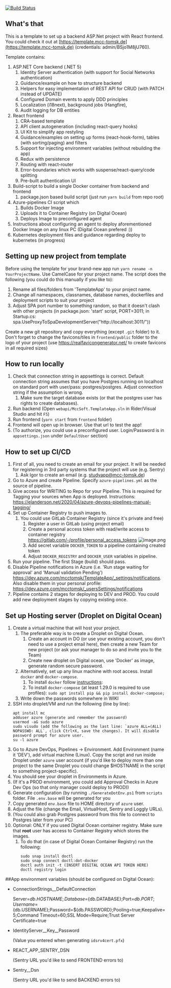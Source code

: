 [![Build Status](https://dev.azure.com/mcctomsk/Common/_apis/build/status/mcctomsk.backend-frontend-template?branchName=master)](https://dev.azure.com/mcctomsk/Common/_build/latest?definitionId=6&branchName=master)

## What's that

This is a template to set up a backend ASP.Net project with React frontend. You could check it out at [https://template.mcc-tomsk.de](https://template.mcc-tomsk.de) (credentials: admin/BSjo1M8jU760).

Template contains:
1. ASP.NET Core backend (.NET 5)
   1. Identity Server authentication (with support for Social Networks authentication)
   2. Guidance/example on how to structure backend
   3. Helpers for easy implementation of REST API for CRUD (with PATCH instead of UPDATE)
   4. Configured Domain events to apply DDD principles
   5. Localization (i18next), background jobs (Hangfire), 
   6. Audit logging for DB entities
1. React frontend
   1. CRA-based template
   1. API client autogeneration (including react-query hooks)
   1. UI Kit to simplify app restyling
   1. Guidance/examples on setting up forms (react-hook-form), tables (with sorting/paging) and filters
   1. Support for injecting environment variables (without rebuilding the app)
   1. Redux with persistence
   1. Routing with react-router   
   1. Error-boundaries which works with suspense/react-query/code splitting
   1. Pre-built authentication UI
1. Build-script to build a single Docker container from backend and frontend
   1. package.json based build script (just run `yarn build` from repo root)
1. Azure-pipelines CI script which
   1. Builds Docker Image
   1. Uploads it to Container Registry (on Digital Ocean)
   1. Deploys Image to preconfigured agent
1. Instructions about configuring an agent to deploy aforementioned Docker Image on any linux PC (Digital Ocean prefered :))
1. Kubernetes deployment files and guidance regarding deploy to kubernetes (in progress) 

## Setting up new project from template
Before using the template for your brand-new app run `yarn rename -n YourProjectName`. Use CamelCase for your project name.
The script does the following (you could do this manually if you like to):
1. Rename all files/folders from 'TemplateApp' to your project name.
1. Change all namespaces, classnames, database names, dockerfiles and deployment scripts to suit your project
1. Adjust SPA port number to something random, so that it doesn't clash with other projects (in package.json: 'start' script, PORT=3011; in Startup.cs: spa.UseProxyToSpaDevelopmentServer("http://localhost:3011/"))

Create a new git repository and copy everything (except `.git` folder) to it.
Don't forget to change the favicons/tiles in `frontend/public` folder to the logo of your project (use https://realfavicongenerator.net/ to create favicons in all required sizes)
## How to run locally
1. Check that connection string in appsettings is correct. Default connection string assumes that you have Postgres running on localhost on standard port with user/pass: postgres/postgres. Adjust connection string if the assumption is wrong.
    1. Make sure the target database exists (or that the postgres user has rights to create databases).
1. Run backend (Open `webapi/MccSoft.TemplateApp.sln` in Rider/Visual Studio and hit `F5`)
1. Run frontend (`yarn start` from `frontend` folder)
1. Frontend will open up in browser. Use that url to test the app!
1. (To authorize, you could use a preconfigured user. Login/Password is in `appsettings.json` under `DefaultUser` section)


## How to set up CI/CD
1. First of all, you need to create an email for your project. It will be needed for registering in 3rd party systems that the project will use (e.g. Sentry)
   1. Ask Igor to create an email (e.g. studyapp@mcc-tomsk.de)
1. Go to Azure and create Pipeline. Specify `azure-pipelines.yml` as the source of pipeline.
1. Give access for WRITING to Repo for your Pipeline. This is required for Tagging your sources when App is deployed. Instructions: https://elanderson.net/2020/04/azure-devops-pipelines-manual-tagging/
1. Set up Container Registry to push images to.
   1. You could use GitLab Container Registry (since it's private and free)
      1. Register a user in GitLab (using project email)
      1. Create a personal access token with read/write access to container registry
         https://gitlab.com/-/profile/personal_access_tokens
         ![image.png](/.attachments/image-53a3b5eb-9331-4403-a7d9-81d5a3a672f0.png)
      1. Add secret variable `DOCKER_TOKEN` to a pipeline containing created token
      1. Adjust `DOCKER_REGISTRY` and `DOCKER_USER` variables in pipeline.
1. Run your pipeline. The first Stage (build) should pass.
1. Disable Pipeline notifications in Azure (i.e. 'Run stage waiting for approval' and 'Manual validation Pending') https://dev.azure.com/mcctomsk/TemplateApp/_settings/notifications. Also disable them in your personal profile: https://dev.azure.com/mcctomsk/_usersSettings/notifications
1. Pipeline contains 2 stages for deploying to DEV and PROD. You could add new deployment stages by copying existing once.


## Set up Hosting server (Droplet on Digital Ocean)
1. Create a virtual machine that will host your project.
   1. The preferable way is to create a Droplet on Digital Ocean.
      1. Create an account in DO (or use your existing account, you don't need to use a project email here), then create a new Team for new project (or ask your manager to do so and invite you to the Team)
      1. Create new droplet on Digital ocean, use 'Docker' as image, generate random secure password.
   1. Alternatively, set up any linux machine with root access. Install `docker` and `docker-compose`.
      1. To install `docker` follow [instructions](https://docs.docker.com/engine/install/ubuntu/#install-using-the-repository):
      1. To install `docker-compose` (at least 1.29.0 is required to use profiles): `sudo apt install pip && pip install docker-compose;`
   1. Write down the passwords somewhere in WIKI 
1. SSH into droplet/VM and run the following (line by line):
    ```
    apt install mc
    adduser azure (generate and remember the password)
    usermod -aG sudo azure
    sudo visudo (add the following as the last line: `azure ALL=(ALL) NOPASSWD: ALL`, click Ctrl+X, save the changes). It will disable password prompt for azure user.
    su -l azure
    ```
1. Go to Azure DevOps, Pipelines -> Environment. Add Environment (name it 'DEV'), add virtual machine (Linux). Copy the script and run inside Droplet under `azure` user account (if you'd like to deploy more than one project to the same Droplet you could change $HOSTNAME in the script to something project-specific).
1. You should see your droplet in Environments in Azure.
1. (If it's a PROD environment, you could add Approval Checks in Azure Dev Ops (so that only manager could deploy to PROD))
1. Generate configuration (by running `./GenerateDotEnv.ps1` from `scripts` folder. File `.env.base` will be generated for you
1. Copy generated `env.base` file to HOME directory of `azure` user.
1. Adjust the file (change the Email, VirtualHost, Sentry and Loggly URLs).
1. (You could also grab Postgres password from this file to connect to Postgres later from your PC) 
1. Optional: ONLY if you used Digital Ocean container registry. Make sure that **root** user has access to Container Registry which stores the images.
   1. To do that (in case of Digital Ocean Container Registry) run the following:
      ```
      sudo snap install doctl
      sudo snap connect doctl:dot-docker
      doctl auth init -t (INSERT DIGITAL OCEAN API TOKEN HERE)
      doctl registry login
      ```
##App environment variables (should be configured on Digital Ocean):

- ConnectionStrings__DefaultConnection

  Server=${db.HOSTNAME};Database=${db.DATABASE};Port=${db.PORT};Username=${db.USERNAME};Password=${db.PASSWORD};Pooling=true;Keepalive=5;Command Timeout=60;SSL Mode=Require;Trust Server Certificate=true

- IdentityServer__Key__Password

  (Value you entered when generating `idsrv4cert.pfx`)

- REACT_APP_SENTRY_DSN

  (Sentry URL you'd like to send FRONTEND errors to)

- Sentry__Dsn

  (Sentry URL you'd like to send BACKEND errors to)



